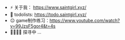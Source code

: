 
- ⚡  关于我： https://www.saintgirl.xyz/
- 💖 todolists:  https://todo.saintgirl.xyz/
- 😐 game制作练习：https://www.youtube.com/watch?v=99JzsF5gor4&t=4s
- 💓💗💕💞 探寻中 ...








